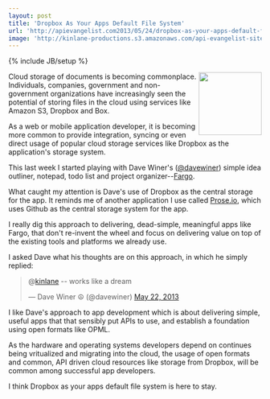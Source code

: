 ```yaml
---
layout: post
title: 'Dropbox As Your Apps Default File System'
url: 'http://apievangelist.com2013/05/24/dropbox-as-your-apps-default-file-system/'
image: 'http://kinlane-productions.s3.amazonaws.com/api-evangelist-site/blog/fargo-small-picture.png'
---
```

{% include JB/setup %}
<p>
     <a href="http://fargo.io/"><img src="https://s3.amazonaws.com/kinlane-productions/api-evangelist/dave-winer/fargo-small-picture.png"  width="125" align="right" /></a>
</p>
<p>
     Cloud storage of documents is becoming commonplace. Individuals, companies, government and non-government organizations have increasingly seen the potential of storing files in the cloud using services like Amazon S3, Dropbox and Box.
</p>
<p>
     As a web or mobile application developer, it is becoming more common to provide integration, syncing or even direct usage of popular cloud storage services like Dropbox as the application's storage system.
</p>
<p>
     This last week I started playing with Dave Winer's (<a href="/admin/blog/davewiner">@davewiner</a>) simple idea outliner, notepad, todo list and project organizer--<a href="http://fargo.io/">Fargo</a>.
</p>
<p>
     What caught my attention is Dave's use of Dropbox as the central storage for the app. It reminds me of another application I use called <a href="http://prose.io/">Prose.io</a>, which uses Github as the central storage system for the app.
</p>
<p>
     I really dig this approach to delivering, dead-simple, meaningful apps like Fargo, that don't re-invent the wheel and focus on delivering value on top of the existing tools and platforms we already use.
</p>
<p>
     I asked Dave what his thoughts are on this approach, in which he simply replied:
</p>
<div>
     <blockquote >
          <p>
               @<a href="https://twitter.com/kinlane">kinlane</a> -- works like a dream
          </p>— Dave Winer ☮ (@davewiner) <a href="https://twitter.com/davewiner/status/337027957333827584">May 22, 2013</a>
     </blockquote>
</div>
<p>
     I like Dave's approach to app development which is about delivering simple, useful apps that that sensibly put APIs to use, and establish a foundation using open formats like OPML.
</p>
<p>
     As the hardware and operating systems developers depend on continues being vritualized and migrating into the cloud, the usage of open formats and common, API driven cloud resources like storage from Dropbox, will be common among successful app developers.
</p>
<p>
     I think Dropbox as your apps default file system is here to stay.
</p>
